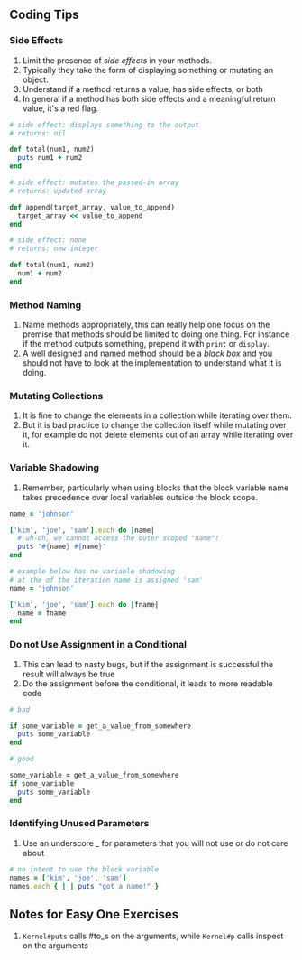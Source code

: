 ## Coding Tips

### Side Effects
1.  Limit the presence of *side effects* in your methods.
2.  Typically they take the form of displaying something or mutating an object.
3.  Understand if a method returns a value, has side effects, or both
4.  In general if a method has both side effects and a meaningful return value, it's a red flag.

```ruby
# side effect: displays something to the output
# returns: nil

def total(num1, num2)
  puts num1 + num2
end

# side effect: mutates the passed-in array
# returns: updated array

def append(target_array, value_to_append)
  target_array << value_to_append
end

# side effect: none
# returns: new integer

def total(num1, num2)
  num1 + num2
end
```

### Method Naming
1.  Name methods appropriately, this can really help one focus on the premise that methods should be
    limited to doing one thing.  For instance if the method outputs something, prepend it with ```print```
    or ```display```.
2.  A well designed and named method should be a *black box* and you should not have to look at the implementation
    to understand what it is doing.

### Mutating Collections
1.  It is fine to change the elements in a collection while iterating over them.
2.  But it is bad practice to change the collection itself while mutating over it, for example do not
    delete elements out of an array while iterating over it.

### Variable Shadowing
1.  Remember, particularly when using blocks that the block variable name takes precedence over local variables
    outside the block scope.

```ruby
name = 'johnson'

['kim', 'joe', 'sam'].each do |name|
  # uh-oh, we cannot access the outer scoped "name"!
  puts "#{name} #{name}"
end

# example below has no variable shadowing
# at the of the iteration name is assigned 'sam'
name = 'johnson'

['kim', 'joe', 'sam'].each do |fname|
  name = fname
end
```

### Do not Use Assignment in a Conditional
1.  This can lead to nasty bugs, but if the assignment is successful the result will always be true
2.  Do the assignment before the conditional, it leads to more readable code

```ruby
# bad

if some_variable = get_a_value_from_somewhere
  puts some_variable
end

# good

some_variable = get_a_value_from_somewhere
if some_variable
  puts some_variable
end
```
### Identifying Unused Parameters
1.  Use an underscore *_* for parameters that you will not use or do not care about

```ruby
# no intent to use the block variable
names = ['kim', 'joe', 'sam']
names.each { |_| puts "got a name!" }
```

## Notes for Easy One Exercises
1.  ```Kernel#puts``` calls #to_s on the arguments, while ```Kernel#p``` calls inspect on the arguments


